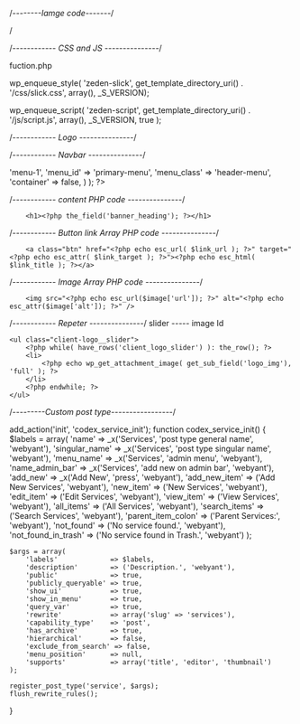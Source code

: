/*--------Iamge code-------*/

<?php echo get_template_directory_uri(); ?>/

/*------------ CSS and JS ---------------*/

fuction.php

wp_enqueue_style( 'zeden-slick', get_template_directory_uri() . '/css/slick.css', array(), _S_VERSION);

wp_enqueue_script( 'zeden-script', get_template_directory_uri() . '/js/script.js', array(), _S_VERSION, true );



/*------------ Logo ---------------*/

<?php
	if(has_custom_logo()){
		the_custom_logo();
	}else{
	?>
<?php } ?>

/*------------ Navbar ---------------*/

<nav class="navbar">
	<?php
		wp_nav_menu(
			array(
				'theme_location' => 'menu-1',
				'menu_id'        => 'primary-menu',
				'menu_class'        => 'header-menu',
				'container' => false,
			)
		);
	?>
</nav>

/*------------ content PHP code ---------------*/

<?php if( get_field('banner_heading') ): ?>
		<h1><?php the_field('banner_heading'); ?></h1>
<?php endif; ?>

/*------------ Button link Array PHP code ---------------*/

<?php 
	$link = get_field('banner_btn');
	if( $link ): 
		$link_url = $link['url'];
		$link_title = $link['title'];
		$link_target = $link['target'] ? $link['target'] : '_self';
		?>
		<a class="btn" href="<?php echo esc_url( $link_url ); ?>" target="<?php echo esc_attr( $link_target ); ?>"><?php echo esc_html( $link_title ); ?></a>
<?php endif; ?>


/*------------ Image Array PHP code ---------------*/

<?php 
	$image = get_field('banner_img');
	if( !empty( $image ) ): ?>
		<img src="<?php echo esc_url($image['url']); ?>" alt="<?php echo esc_attr($image['alt']); ?>" />
<?php endif; ?>



/*------------ Repeter ---------------*/
slider
 ----- image Id
<?php if( have_rows('client_logo_slider') ): ?>
	<ul class="client-logo__slider">
		<?php while( have_rows('client_logo_slider') ): the_row(); ?>
		<li>
			<?php echo wp_get_attachment_image( get_sub_field('logo_img'), 'full' ); ?>
		</li>
		<?php endwhile; ?>
	</ul>
<?php endif; ?>



/*---------Custom post type-----------------*/ 


add_action('init', 'codex_service_init');
function codex_service_init()
{
    $labels = array(
        'name'               => _x('Services', 'post type general name', 'webyant'),
        'singular_name'      => _x('Services', 'post type singular name', 'webyant'),
        'menu_name'          => _x('Services', 'admin menu', 'webyant'),
        'name_admin_bar'     => _x('Services', 'add new on admin bar', 'webyant'),
        'add_new'            => _x('Add New', 'press', 'webyant'),
        'add_new_item'       => ('Add New Services', 'webyant'),
        'new_item'           => ('New Services', 'webyant'),
        'edit_item'          => ('Edit Services', 'webyant'),
        'view_item'          => ('View Services', 'webyant'),
        'all_items'          => ('All Services', 'webyant'),
        'search_items'       => ('Search Services', 'webyant'),
        'parent_item_colon'  => ('Parent Services:', 'webyant'),
        'not_found'          => ('No service found.', 'webyant'),
        'not_found_in_trash' => ('No service found in Trash.', 'webyant')
    );

    $args = array(
        'labels'             => $labels,
        'description'        => ('Description.', 'webyant'),
        'public'             => true,
        'publicly_queryable' => true,
        'show_ui'            => true,
        'show_in_menu'       => true,
        'query_var'          => true,
        'rewrite'            => array('slug' => 'services'),
        'capability_type'    => 'post',
        'has_archive'        => true,
        'hierarchical'       => false,
        'exclude_from_search' => false,
        'menu_position'      => null,
        'supports'           => array('title', 'editor', 'thumbnail')
    );

    register_post_type('service', $args);
    flush_rewrite_rules();
}



